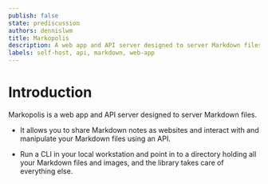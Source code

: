 ```yaml
---
publish: false
state: prediscussion
authors: dennislwm
title: Markopolis
description: A web app and API server designed to server Markdown files.
labels: self-host, api, markdown, web-app
---
```


# Introduction

Markopolis is a web app and API server designed to server Markdown files.

* It allows you to share Markdown notes as websites and interact with and manipulate your Markdown files using an API.

* Run a CLI in your local workstation and point in to a directory holding all your Markdown files and images, and the library takes care of everything else.